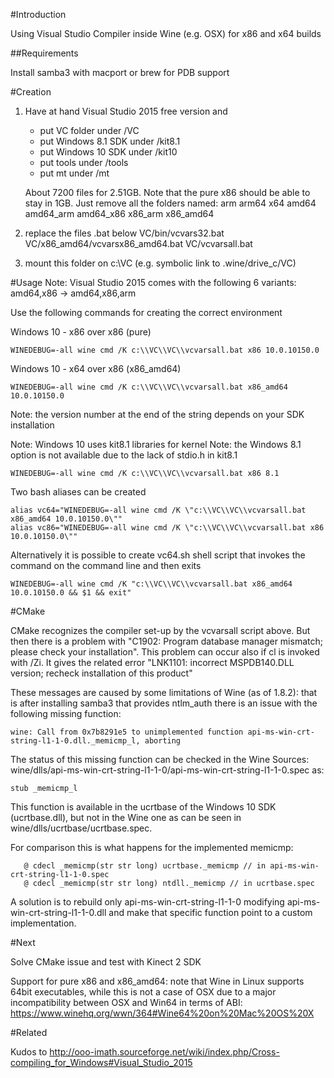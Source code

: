 #Introduction

Using Visual Studio Compiler inside Wine (e.g. OSX) for x86 and x64 builds

##Requirements

Install samba3 with macport or brew for PDB support

#Creation

1) Have at hand Visual Studio 2015 free version and 
	- put VC folder under /VC
	- put Windows 8.1 SDK under /kit8.1
	- put Windows 10 SDK under /kit10
	- put tools under /tools
	- put mt under /mt

	About 7200 files for 2.51GB. Note that the pure x86 should be able to stay in 1GB. Just remove all the folders named: arm arm64 x64 amd64 amd64_arm amd64_x86 x86_arm x86_amd64

2) replace the files .bat below
	VC/bin/vcvars32.bat
	VC/x86_amd64/vcvarsx86_amd64.bat
	VC/vcvarsall.bat

3) mount this folder on c:\VC (e.g. symbolic link to .wine/drive_c/VC)

#Usage
Note: Visual Studio 2015 comes with the following 6 variants: amd64,x86 -> amd64,x86,arm

Use the following commands for creating the correct environment

Windows 10 - x86 over x86 (pure)

	WINEDEBUG=-all wine cmd /K c:\\VC\\VC\\vcvarsall.bat x86 10.0.10150.0

Windows 10 - x64 over x86 (x86_amd64)

	WINEDEBUG=-all wine cmd /K c:\\VC\\VC\\vcvarsall.bat x86_amd64 10.0.10150.0

Note: the version number at the end of the string depends on your SDK installation

Note: Windows 10 uses kit8.1 libraries for kernel
Note: the Windows 8.1 option is not available due to the lack of stdio.h in kit8.1

	WINEDEBUG=-all wine cmd /K c:\\VC\\VC\\vcvarsall.bat x86 8.1

Two bash aliases can be created

	alias vc64="WINEDEBUG=-all wine cmd /K \"c:\\VC\\VC\\vcvarsall.bat x86_amd64 10.0.10150.0\""
	alias vc86="WINEDEBUG=-all wine cmd /K \"c:\\VC\\VC\\vcvarsall.bat x86 10.0.10150.0\""

Alternatively it is possible to create vc64.sh shell script that invokes the command on the command line and then exits

	WINEDEBUG=-all wine cmd /K "c:\\VC\\VC\\vcvarsall.bat x86_amd64 10.0.10150.0 && $1 && exit"
  
#CMake

CMake recognizes the compiler set-up by the vcvarsall script above. But then there is a problem with "C1902: Program database manager mismatch; please check your installation". This problem can occur also if cl is invoked with /Zi. It gives the related error "LNK1101: incorrect MSPDB140.DLL version; recheck installation of this product"

These messages are caused by some limitations of Wine (as of 1.8.2): that is after installing samba3 that provides ntlm_auth there is an issue with the following missing function:

	wine: Call from 0x7b8291e5 to unimplemented function api-ms-win-crt-string-l1-1-0.dll._memicmp_l, aborting

The status of this missing function can be checked in the Wine Sources: wine/dlls/api-ms-win-crt-string-l1-1-0/api-ms-win-crt-string-l1-1-0.spec as:

	stub _memicmp_l

This function is available in the ucrtbase of the Windows 10 SDK (ucrtbase.dll), but not in the Wine one as can be seen in wine/dlls/ucrtbase/ucrtbase.spec. 

For comparison this is what happens for the implemented memicmp:
	
       @ cdecl _memicmp(str str long) ucrtbase._memicmp // in api-ms-win-crt-string-l1-1-0.spec
       @ cdecl _memicmp(str str long) ntdll._memicmp // in ucrtbase.spec
       
A solution is to rebuild only api-ms-win-crt-string-l1-1-0 modifying api-ms-win-crt-string-l1-1-0.dll and make that specific function point to a custom implementation.

#Next

Solve CMake issue and test with Kinect 2 SDK

Support for pure x86 and x86_amd64: note that Wine in Linux supports 64bit executables, while this is not a case of OSX due to a major incompatibility between OSX and Win64 in terms of ABI: https://www.winehq.org/wwn/364#Wine64%20on%20Mac%20OS%20X

#Related

Kudos to http://ooo-imath.sourceforge.net/wiki/index.php/Cross-compiling_for_Windows#Visual_Studio_2015

